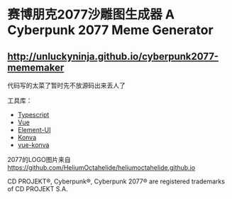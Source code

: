 # 赛博朋克2077沙雕图生成器 A Cyberpunk 2077 Meme Generator

## http://unluckyninja.github.io/cyberpunk2077-mememaker

代码写的太菜了暂时先不放源码出来丢人了

工具库：
* [Typescript](https://www.typescriptlang.org/)
* [Vue](https://vuejs.org/)
* [Element-UI](https://element.eleme.io/)
* [Konva](https://konvajs.org/)
* [vue-konva](https://github.com/konvajs/vue-konva)

2077的LOGO图片来自 https://github.com/HeliumOctahelide/heliumoctahelide.github.io

CD PROJEKT®, Cyberpunk®, Cyberpunk 2077® are registered trademarks of CD PROJEKT S.A.